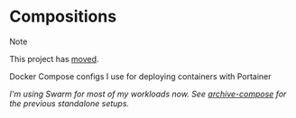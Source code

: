 # Compositions

> [!NOTE]
> This project has [moved](https://git.vim.wtf/compositions).

Docker Compose configs I use for deploying containers with Portainer

*I'm using Swarm for most of my workloads now. See [archive-compose](https://github.com/jbowdre/compositions/tree/archive-compose) for the previous standalone setups.*
